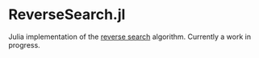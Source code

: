 # ReverseSearch.jl

Julia implementation of the [reverse search](https://en.wikipedia.org/wiki/Reverse-search_algorithm) algorithm.
Currently a work in progress.
